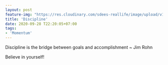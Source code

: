 ```yaml
---
layout: post
feature-img: "https://res.cloudinary.com/sdees-reallife/image/upload/v1555658919/sample_feature_img.png"
title: 'Discipline'
date: 2020-09-28 T22:20:05+07:00
tags:
- 'Momentum'
---
```

Discipline is the bridge between goals and accomplishment ~ Jim Rohn

<i class="fa fa-child" style="color:plum"></i>

Believe in yourself!
